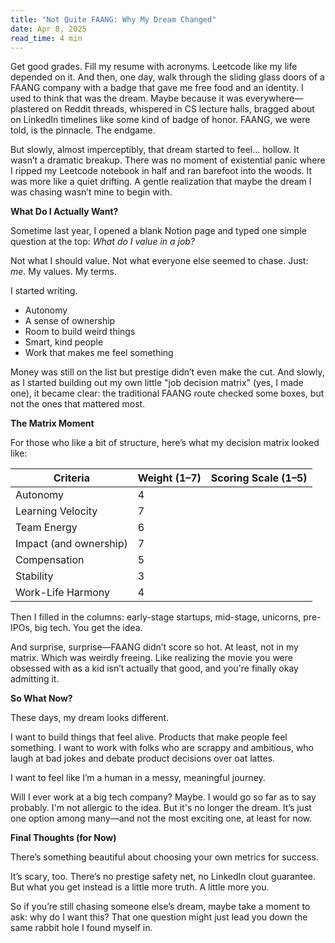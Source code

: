 ```yaml
---
title: "Not Quite FAANG: Why My Dream Changed"
date: Apr 8, 2025
read_time: 4 min
---
```


Get good grades. Fill my resume with acronyms. Leetcode like my life depended on it. And then, one day, walk through the sliding glass doors of a FAANG company with a badge that gave me free food and an identity. I used to think that was the dream. Maybe because it was everywhere—plastered on Reddit threads, whispered in CS lecture halls, bragged about on LinkedIn timelines like some kind of badge of honor. FAANG, we were told, is the pinnacle. The endgame.

But slowly, almost imperceptibly, that dream started to feel… hollow. It wasn’t a dramatic breakup. There was no moment of existential panic where I ripped my Leetcode notebook in half and ran barefoot into the woods. It was more like a quiet drifting. A gentle realization that maybe the dream I was chasing wasn’t mine to begin with.


**What Do I Actually Want?**

Sometime last year, I opened a blank Notion page and typed one simple question at the top: *What do I value in a job?*

Not what I should value. Not what everyone else seemed to chase. Just: *me*. My values. My terms.

I started writing.

- Autonomy  
- A sense of ownership  
- Room to build weird things  
- Smart, kind people  
- Work that makes me feel something

Money was still on the list but prestige didn’t even make the cut. And slowly, as I started building out my own little "job decision matrix" (yes, I made one), it became clear: the traditional FAANG route checked some boxes, but not the ones that mattered most.



**The Matrix Moment**

For those who like a bit of structure, here’s what my decision matrix looked like:

| Criteria                  | Weight (1–7) | Scoring Scale (1–5) |
|--------------------------|-------------|---------------------|
| Autonomy                 | 4           |                     |
| Learning Velocity        | 7           |                     |
| Team Energy              | 6           |                     |
| Impact (and ownership)   | 7           |                     |
| Compensation             | 5           |                     |
| Stability                | 3           |                     |
| Work-Life Harmony        | 4           |                     |

Then I filled in the columns: early-stage startups, mid-stage, unicorns, pre-IPOs, big tech. You get the idea.

And surprise, surprise—FAANG didn’t score so hot. At least, not in my matrix. Which was weirdly freeing. Like realizing the movie you were obsessed with as a kid isn’t actually that good, and you're finally okay admitting it.



**So What Now?**

These days, my dream looks different.

I want to build things that feel alive. Products that make people feel something. I want to work with folks who are scrappy and ambitious, who laugh at bad jokes and debate product decisions over oat lattes.

I want to feel like I’m a human in a messy, meaningful journey.

Will I ever work at a big tech company? Maybe. I would go so far as to say probably. I'm not allergic to the idea. But it's no longer the dream. It’s just one option among many—and not the most exciting one, at least for now.



**Final Thoughts (for Now)**

There’s something beautiful about choosing your own metrics for success.

It’s scary, too. There’s no prestige safety net, no LinkedIn clout guarantee. But what you get instead is a little more truth. A little more you.

So if you’re still chasing someone else’s dream, maybe take a moment to ask: why do I want this? That one question might just lead you down the same rabbit hole I found myself in.


